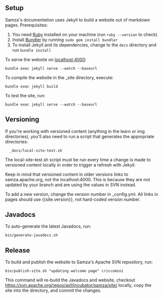 <!--
   Licensed to the Apache Software Foundation (ASF) under one or more
   contributor license agreements.  See the NOTICE file distributed with
   this work for additional information regarding copyright ownership.
   The ASF licenses this file to You under the Apache License, Version 2.0
   (the "License"); you may not use this file except in compliance with
   the License.  You may obtain a copy of the License at

       http://www.apache.org/licenses/LICENSE-2.0

   Unless required by applicable law or agreed to in writing, software
   distributed under the License is distributed on an "AS IS" BASIS,
   WITHOUT WARRANTIES OR CONDITIONS OF ANY KIND, either express or implied.
   See the License for the specific language governing permissions and
   limitations under the License.
-->
## Setup

Samza's documentation uses Jekyll to build a website out of markdown pages. Prerequisites:

1. You need [Ruby](https://www.ruby-lang.org/) installed on your machine (run `ruby --version` to check)
2. Install [Bundler](http://bundler.io/) by running `sudo gem install bundler`
3. To install Jekyll and its dependencies, change to the `docs` directory and run `bundle install`

To serve the website on [localhost:4000](http://localhost:4000/):

    bundle exec jekyll serve --watch --baseurl

To compile the website in the \_site directory, execute:

    bundle exec jekyll build

To test the site, run:

    bundle exec jekyll serve --watch --baseurl

## Versioning

If you're working with versioned content (anything in the learn or img directories), you'll also need to run a script that generates the appropriate directories:

      _docs/local-site-test.sh

The local-site-test.sh script must be run every time a change is made to versioned content locally in order to trigger a refresh with Jekyll.

Keep in mind that versioned content in older versions links to samza.apache.org, not the localhost:4000. This is because they are not updated by your branch and are using the values in SVN instead.

To add a new version, change the version number in _config.yml. All links in pages should use {{site.version}}, not hard-coded version number.

## Javadocs

To auto-generate the latest Javadocs, run:

    bin/generate-javadocs.sh

## Release

To build and publish the website to Samza's Apache SVN repository, run:

    bin/publish-site.sh "updating welcome page" criccomini

This command will re-build the Javadocs and website, checkout https://svn.apache.org/repos/asf/incubator/samza/site/ locally, copy the site into the directory, and commit the changes.
